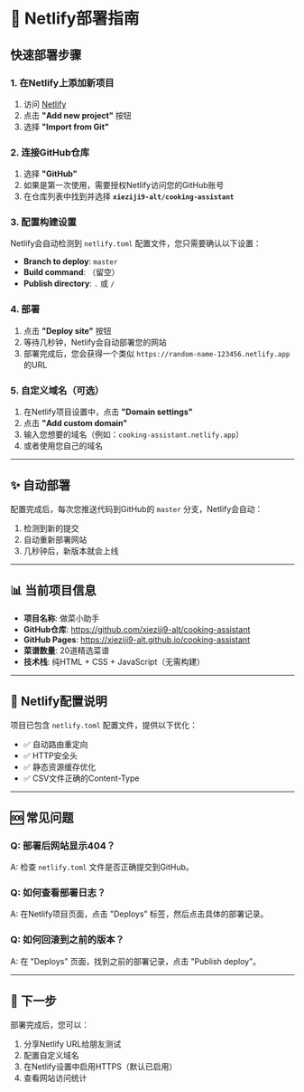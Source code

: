 # 🚀 Netlify部署指南

## 快速部署步骤

### 1. 在Netlify上添加新项目

1. 访问 [Netlify](https://app.netlify.com/)
2. 点击 **"Add new project"** 按钮
3. 选择 **"Import from Git"**

### 2. 连接GitHub仓库

1. 选择 **"GitHub"**
2. 如果是第一次使用，需要授权Netlify访问您的GitHub账号
3. 在仓库列表中找到并选择 **`xieziji9-alt/cooking-assistant`**

### 3. 配置构建设置

Netlify会自动检测到 `netlify.toml` 配置文件，您只需要确认以下设置：

- **Branch to deploy**: `master`
- **Build command**: （留空）
- **Publish directory**: `.` 或 `/`

### 4. 部署

1. 点击 **"Deploy site"** 按钮
2. 等待几秒钟，Netlify会自动部署您的网站
3. 部署完成后，您会获得一个类似 `https://random-name-123456.netlify.app` 的URL

### 5. 自定义域名（可选）

1. 在Netlify项目设置中，点击 **"Domain settings"**
2. 点击 **"Add custom domain"**
3. 输入您想要的域名（例如：`cooking-assistant.netlify.app`）
4. 或者使用您自己的域名

---

## ✨ 自动部署

配置完成后，每次您推送代码到GitHub的 `master` 分支，Netlify会自动：

1. 检测到新的提交
2. 自动重新部署网站
3. 几秒钟后，新版本就会上线

---

## 📊 当前项目信息

- **项目名称**: 做菜小助手
- **GitHub仓库**: https://github.com/xieziji9-alt/cooking-assistant
- **GitHub Pages**: https://xieziji9-alt.github.io/cooking-assistant
- **菜谱数量**: 20道精选菜谱
- **技术栈**: 纯HTML + CSS + JavaScript（无需构建）

---

## 🔧 Netlify配置说明

项目已包含 `netlify.toml` 配置文件，提供以下优化：

- ✅ 自动路由重定向
- ✅ HTTP安全头
- ✅ 静态资源缓存优化
- ✅ CSV文件正确的Content-Type

---

## 🆘 常见问题

### Q: 部署后网站显示404？
A: 检查 `netlify.toml` 文件是否正确提交到GitHub。

### Q: 如何查看部署日志？
A: 在Netlify项目页面，点击 "Deploys" 标签，然后点击具体的部署记录。

### Q: 如何回滚到之前的版本？
A: 在 "Deploys" 页面，找到之前的部署记录，点击 "Publish deploy"。

---

## 📝 下一步

部署完成后，您可以：

1. 分享Netlify URL给朋友测试
2. 配置自定义域名
3. 在Netlify设置中启用HTTPS（默认已启用）
4. 查看网站访问统计

